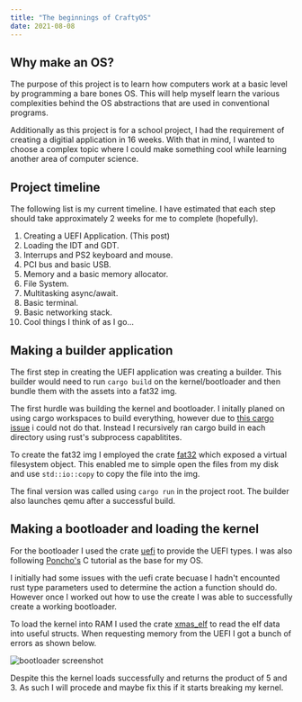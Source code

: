 ```yaml
---
title: "The beginnings of CraftyOS"
date: 2021-08-08
---
```


## Why make an OS?

The purpose of this project is to learn how computers work at a basic level by programming a bare bones OS. This will help myself learn the various complexities behind the OS abstractions that are used in conventional programs.

Additionally as this project is for a school project, I had the requirement of creating a digitial application in 16 weeks. With that in mind, I wanted to choose a complex topic where I could make something cool while learning another area of computer science.

## Project timeline

The following list is my current timeline. I have estimated that each step should take approximately 2 weeks for me to complete (hopefully).

1. Creating a UEFI Application. (This post)
2. Loading the IDT and GDT.
3. Interrups and PS2 keyboard and mouse.
4. PCI bus and basic USB.
5. Memory and a basic memory allocator.
6. File System.
7. Multitasking async/await.
8. Basic terminal.
9. Basic networking stack.
10. Cool things I think of as I go...

## Making a builder application

The first step in creating the UEFI application was creating a builder. This builder would need to run ```cargo build``` on the kernel/bootloader and then bundle them with the assets into a fat32 img.

The first hurdle was building the kernel and bootloader. I initally planed on using cargo workspaces to build everything, however due to [this cargo issue](https://github.com/rust-lang/cargo/issues/9451) i could not do that. Instead I recursively ran cargo build in each directory using rust's subprocess capablitites.

To create the fat32 img I employed the crate [fat32](https://crates.io/crates/fat32) which exposed a virtual filesystem object. This enabled me to simple open the files from my disk and use ```std::io::copy``` to copy the file into the img.

The final version was called using ```cargo run``` in the project root. The builder also launches qemu after a successful build.

## Making a bootloader and loading the kernel

For the bootloader I used the crate [uefi](https://crates.io/crates/uefi) to provide the UEFI types. I was also following [Poncho's](https://www.youtube.com/watch?v=mpPbKEeWIHU&list=PLxN4E629pPnJxCQCLy7E0SQY_zuumOVyZ) C tutorial as the base for my OS.

I initially had some issues with the uefi crate becuase I hadn't encounted rust type parameters used to determine the action a function should do. However once I worked out how to use the create I was able to successfully create a working bootloader.

To load the kernel into RAM I used the crate [xmas_elf](https://crates.io/crates/xmas_elf) to read the elf data into useful structs. When requesting memory from the UEFI I got a bunch of errors as shown below.

![bootloader screenshot](basic_bootloader.png "Bootloader screenshot")

Despite this the kernel loads successfully and returns the product of 5 and 3. As such I will procede and maybe fix this if it starts breaking my kernel.